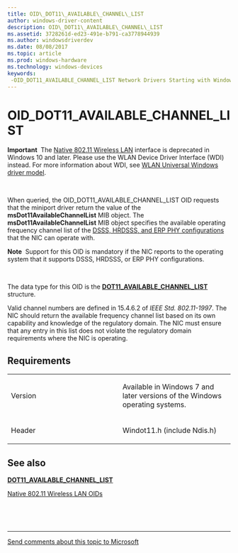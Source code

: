 ```yaml
---
title: OID\_DOT11\_AVAILABLE\_CHANNEL\_LIST
author: windows-driver-content
description: OID\_DOT11\_AVAILABLE\_CHANNEL\_LIST
ms.assetid: 3728261d-ed23-491e-b791-ca3778944939
ms.author: windowsdriverdev
ms.date: 08/08/2017
ms.topic: article
ms.prod: windows-hardware
ms.technology: windows-devices
keywords: 
 -OID_DOT11_AVAILABLE_CHANNEL_LIST Network Drivers Starting with Windows Vista
---
```


# OID\_DOT11\_AVAILABLE\_CHANNEL\_LIST


**Important**  The [Native 802.11 Wireless LAN](https://msdn.microsoft.com/library/windows/hardware/ff560690) interface is deprecated in Windows 10 and later. Please use the WLAN Device Driver Interface (WDI) instead. For more information about WDI, see [WLAN Universal Windows driver model](https://msdn.microsoft.com/library/windows/hardware/dn897672).

 

When queried, the OID\_DOT11\_AVAILABLE\_CHANNEL\_LIST OID requests that the miniport driver return the value of the **msDot11AvailableChannelList** MIB object. The **msDot11AvailableChannelList** MIB object specifies the available operating frequency channel list of the [DSSS, HRDSSS, and ERP PHY configurations](https://msdn.microsoft.com/library/windows/hardware/ff548836) that the NIC can operate with.

**Note**  Support for this OID is mandatory if the NIC reports to the operating system that it supports DSSS, HRDSSS, or ERP PHY configurations.

 

The data type for this OID is the [**DOT11\_AVAILABLE\_CHANNEL\_LIST**](https://msdn.microsoft.com/library/windows/hardware/ff547663) structure.

Valid channel numbers are defined in 15.4.6.2 of *IEEE Std. 802.11-1997*. The NIC should return the available frequency channel list based on its own capability and knowledge of the regulatory domain. The NIC must ensure that any entry in this list does not violate the regulatory domain requirements where the NIC is operating.

Requirements
------------

<table>
<colgroup>
<col width="50%" />
<col width="50%" />
</colgroup>
<tbody>
<tr class="odd">
<td><p>Version</p></td>
<td><p>Available in Windows 7 and later versions of the Windows operating systems.</p></td>
</tr>
<tr class="even">
<td><p>Header</p></td>
<td>Windot11.h (include Ndis.h)</td>
</tr>
</tbody>
</table>

## See also


[**DOT11\_AVAILABLE\_CHANNEL\_LIST**](https://msdn.microsoft.com/library/windows/hardware/ff547663)

[Native 802.11 Wireless LAN OIDs](https://msdn.microsoft.com/library/windows/hardware/ff560691)

 

 


--------------------
[Send comments about this topic to Microsoft](mailto:wsddocfb@microsoft.com?subject=Documentation%20feedback%20%5Bnetvista\netvista%5D:%20OID_DOT11_AVAILABLE_CHANNEL_LIST%20%20RELEASE:%20%288/8/2017%29&body=%0A%0APRIVACY%20STATEMENT%0A%0AWe%20use%20your%20feedback%20to%20improve%20the%20documentation.%20We%20don't%20use%20your%20email%20address%20for%20any%20other%20purpose,%20and%20we'll%20remove%20your%20email%20address%20from%20our%20system%20after%20the%20issue%20that%20you're%20reporting%20is%20fixed.%20While%20we're%20working%20to%20fix%20this%20issue,%20we%20might%20send%20you%20an%20email%20message%20to%20ask%20for%20more%20info.%20Later,%20we%20might%20also%20send%20you%20an%20email%20message%20to%20let%20you%20know%20that%20we've%20addressed%20your%20feedback.%0A%0AFor%20more%20info%20about%20Microsoft's%20privacy%20policy,%20see%20http://privacy.microsoft.com/default.aspx. "Send comments about this topic to Microsoft")


